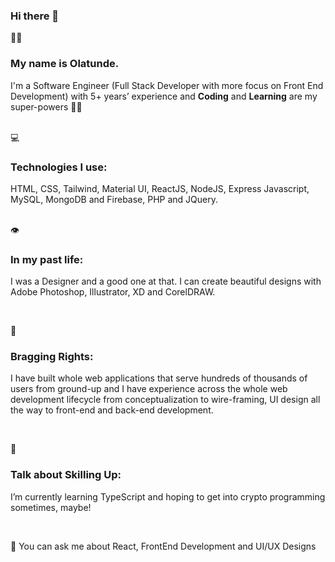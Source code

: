 ### Hi there 👋

<!--
**tundeph/tundeph** is a ✨ _special_ ✨ repository because its `README.md` (this file) appears on your GitHub profile.

Here are some ideas to get you started:
- 🔭 I’m currently working on ...
- 🌱 I’m currently learning ...
- 👯 I’m looking to collaborate on ...
- 🤔 I’m looking for help with ...
- 💬 Ask me about ...
- 📫 How to reach me: ...
- 😄 Pronouns: ...
- ⚡ Fun fact: ...
-->

 
🦸‍♂️ 
### <p>  My name is Olatunde. 
I'm a Software Engineer (Full Stack Developer with more focus on Front End Development) with 5+ years’ experience and **Coding** and **Learning** are my super-powers 💪💪
</p><br>
💻

### <p>  Technologies I use: 
HTML, CSS, Tailwind, Material UI, ReactJS, NodeJS, Express Javascript, MySQL, MongoDB and Firebase, PHP and JQuery. 
</p>
<p><br>
👁️
 
### <p>  In my past life: 
I was a Designer and a good one at that. I can create beautiful designs with Adobe Photoshop, Illustrator, XD and CorelDRAW. 
</p><br>

🧠 
### <p>  Bragging Rights: 
I have built whole web applications that serve hundreds of thousands of users from ground-up and I have experience across the whole web development lifecycle from conceptualization to wire-framing, UI design all the way to front-end and back-end development.
</p><br>


🌱 
### <p>  Talk about Skilling Up: 
I’m currently learning TypeScript and hoping to get into crypto programming sometimes, maybe!
</p><br>

<p>
💬 
You can ask me about React, FrontEnd Development and UI/UX Designs
</p>

